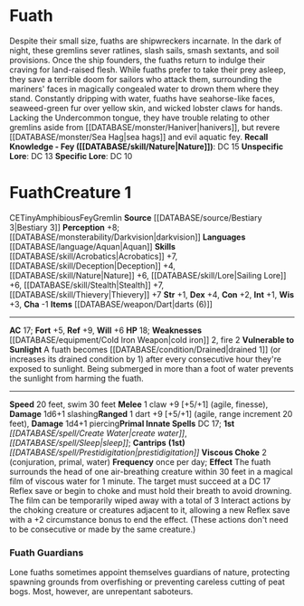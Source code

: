 ﻿---
ac: '17'
alignment: CE
all_resistance: null
burrow_speed: null
charisma: '-1'
climb_speed: null
constitution: '+2'
creature_ability:
- Viscous Choke
- Vulnerable to Sunlight
creature_family: '[[DATABASE/monsterfamily/Gremlin|Gremlin]]'
description: 'Despite their small size, fuaths are shipwreckers incarnate. In the
  dark of night, these gremlins sever ratlines, slash sails, smash sextants, and soil
  provisions. Once the ship founders, the fuaths return to indulge their craving for
  land-raised flesh. While fuaths prefer to take their prey asleep, they save a terrible
  doom for sailors who attack them, surrounding the mariners'' faces in magically
  congealed water to drown them where they stand.<br/><br/> Constantly dripping with
  water, fuaths have seahorse-like faces, seaweed-green fur over yellow skin, and
  wicked lobster claws for hands. Lacking the Undercommon tongue, they have trouble
  relating to other gremlins aside from [[DATABASE/monster/Haniver|hanivers]] , but
  revere [[DATABASE/monster/Sea Hag|sea hags]] and evil aquatic fey.<br/><br/><b><u>Recall
  Knowledge - Fey</u> ( [[DATABASE/skill/Nature|Nature]] )</b>: DC 15<br/><b><u>Unspecific
  Lore</u></b>: DC 13<br/><b><u>Specific Lore</u></b>: DC 10'
dexterity: '+4'
element: null
fly_speed: null
fortitude: '+5'
hardness: null
hp: '18'
id: '1179'
immunity: null
intelligence: '+1'
land_speed: '20'
language:
- '[[DATABASE/language/Aquan|Aquan]]'
level: '1'
max_speed: '30'
name: Fuath
perception: '+8'
rarity: Common
reflex: '+9'
resistance: null
rus_type_level: null
school: null
sense:
- '[[DATABASE/monsterability/Darkvision|darkvision]]'
size: Tiny
skill:
- '[[DATABASE/skill/Acrobatics|Acrobatics]] +7'
- '[[DATABASE/skill/Deception|Deception]] +4'
- '[[DATABASE/skill/Nature|Nature]] +6'
- '[[DATABASE/skill/Lore|Sailing Lore]] +6'
- '[[DATABASE/skill/Stealth|Stealth]] +7'
- '[[DATABASE/skill/Thievery|Thievery]] +7'
source: '[[DATABASE/source/Bestiary 3|Bestiary 3]]'
speed:
- 20 feet
- swim 30 feet
spell:
- '[[DATABASE/spell/Create Water|Create Water]]'
- '[[DATABASE/spell/Prestidigitation|Prestidigitation]]'
- '[[DATABASE/spell/Sleep|Sleep]]'
strength: '+1'
strength_req: '1'
strongest_save:
- Reflex
swim_speed: '30'
trait:
- '[[DATABASE/trait/Amphibious|Amphibious]]'
- '[[DATABASE/trait/Fey|Fey]]'
- '[[DATABASE/trait/Gremlin|Gremlin]]'
type: Creature
vision: Darkvision
weakest_save:
- Fortitude
weakness:
- '[[DATABASE/equipment/Cold Iron Weapon|cold iron]] 2'
- fire 2
will: '+6'
wisdom: '+3'

---
# Fuath

Despite their small size, fuaths are shipwreckers incarnate. In the dark of night, these gremlins sever ratlines, slash sails, smash sextants, and soil provisions. Once the ship founders, the fuaths return to indulge their craving for land-raised flesh. While fuaths prefer to take their prey asleep, they save a terrible doom for sailors who attack them, surrounding the mariners' faces in magically congealed water to drown them where they stand.
 Constantly dripping with water, fuaths have seahorse-like faces, seaweed-green fur over yellow skin, and wicked lobster claws for hands. Lacking the Undercommon tongue, they have trouble relating to other gremlins aside from [[DATABASE/monster/Haniver|hanivers]], but revere [[DATABASE/monster/Sea Hag|sea hags]] and evil aquatic fey.
**Recall Knowledge - Fey ([[DATABASE/skill/Nature|Nature]])**: DC 15
**Unspecific Lore**: DC 13
**Specific Lore**: DC 10

# Fuath<span class="item-type">Creature 1</span>

<span class="trait-alignment item-trait">CE</span><span class="trait-size item-trait">Tiny</span><span class="item-trait">Amphibious</span><span class="item-trait">Fey</span><span class="item-trait">Gremlin</span>
**Source** [[DATABASE/source/Bestiary 3|Bestiary 3]]
**Perception** +8; [[DATABASE/monsterability/Darkvision|darkvision]]
**Languages** [[DATABASE/language/Aquan|Aquan]]
**Skills** [[DATABASE/skill/Acrobatics|Acrobatics]] +7, [[DATABASE/skill/Deception|Deception]] +4, [[DATABASE/skill/Nature|Nature]] +6, [[DATABASE/skill/Lore|Sailing Lore]] +6, [[DATABASE/skill/Stealth|Stealth]] +7, [[DATABASE/skill/Thievery|Thievery]] +7
**Str** +1, **Dex** +4, **Con** +2, **Int** +1, **Wis** +3, **Cha** -1
**Items** [[DATABASE/weapon/Dart|darts (6)]]

---
**AC** 17; **Fort** +5, **Ref** +9, **Will** +6
**HP** 18; **Weaknesses** [[DATABASE/equipment/Cold Iron Weapon|cold iron]] 2, fire 2
<span class="in-box-ability">**Vulnerable to Sunlight** A fuath becomes [[DATABASE/condition/Drained|drained 1]] (or increases its drained condition by 1) after every consecutive hour they're exposed to sunlight. Being submerged in more than a foot of water prevents the sunlight from harming the fuath.</span>

---
**Speed** 20 feet, swim 30 feet
<span class="in-box-ability">**Melee** <span class="action-icon">1</span> claw +9 [+5/+1] (agile, finesse), **Damage** 1d6+1 slashing</span><span class="in-box-ability">**Ranged** <span class="action-icon">1</span> dart +9 [+5/+1] (agile, range increment 20 feet), **Damage** 1d4+1 piercing</span>**Primal Innate Spells** DC 17; **1st** _[[DATABASE/spell/Create Water|create water]]_, _[[DATABASE/spell/Sleep|sleep]]_; **Cantrips** **(1st)** _[[DATABASE/spell/Prestidigitation|prestidigitation]]_
<span class="in-box-ability">**Viscous Choke** <span class="action-icon">2</span> (conjuration, primal, water) **Frequency** once per day; **Effect** The fuath surrounds the head of one air-breathing creature within 30 feet in a magical film of viscous water for 1 minute. The target must succeed at a DC 17 Reflex save or begin to choke and must hold their breath to avoid drowning. The film can be temporarily wiped away with a total of 3 Interact actions by the choking creature or creatures adjacent to it, allowing a new Reflex save with a +2 circumstance bonus to end the effect. (These actions don't need to be consecutive or made by the same creature.)</span>

###  Fuath Guardians

Lone fuaths sometimes appoint themselves guardians of nature, protecting spawning grounds from overfishing or preventing careless cutting of peat bogs. Most, however, are unrepentant saboteurs.